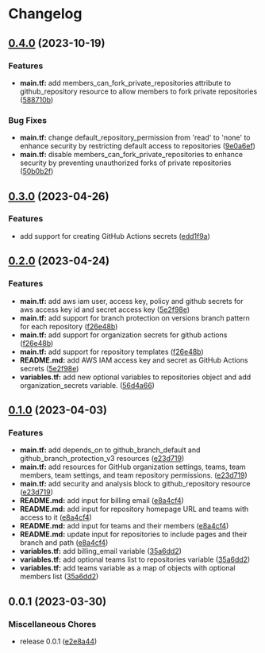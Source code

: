 # Changelog

## [0.4.0](https://github.com/releaseband/terraform-github-control/compare/v0.3.0...v0.4.0) (2023-10-19)


### Features

* **main.tf:** add members_can_fork_private_repositories attribute to github_repository resource to allow members to fork private repositories ([588710b](https://github.com/releaseband/terraform-github-control/commit/588710b655217ee905cb1c80a459c4c0b7787a54))


### Bug Fixes

* **main.tf:** change default_repository_permission from 'read' to 'none' to enhance security by restricting default access to repositories ([9e0a6ef](https://github.com/releaseband/terraform-github-control/commit/9e0a6efe811df52555b74fbb6869095e993a8f8e))
* **main.tf:** disable members_can_fork_private_repositories to enhance security by preventing unauthorized forks of private repositories ([50b0b2f](https://github.com/releaseband/terraform-github-control/commit/50b0b2f04162141c9c5695cd07e055515d830512))

## [0.3.0](https://github.com/releaseband/terraform-github-control/compare/v0.2.0...v0.3.0) (2023-04-26)


### Features

* add support for creating GitHub Actions secrets ([edd1f9a](https://github.com/releaseband/terraform-github-control/commit/edd1f9a729f825a8de82ff775e839bd9ef2c9a4d))

## [0.2.0](https://github.com/releaseband/terraform-github-control/compare/v0.1.0...v0.2.0) (2023-04-24)


### Features

* **main.tf:** add aws iam user, access key, policy and github secrets for aws access key id and secret access key ([5e2f98e](https://github.com/releaseband/terraform-github-control/commit/5e2f98e60995e6e0da9c5481ca2af8f5ec6667b6))
* **main.tf:** add support for branch protection on versions branch pattern for each repository ([f26e48b](https://github.com/releaseband/terraform-github-control/commit/f26e48b84f91ef27eb67bb4484d427a6a39b4fb7))
* **main.tf:** add support for organization secrets for github actions ([f26e48b](https://github.com/releaseband/terraform-github-control/commit/f26e48b84f91ef27eb67bb4484d427a6a39b4fb7))
* **main.tf:** add support for repository templates ([f26e48b](https://github.com/releaseband/terraform-github-control/commit/f26e48b84f91ef27eb67bb4484d427a6a39b4fb7))
* **README.md:** add AWS IAM access key and secret as GitHub Actions secrets ([5e2f98e](https://github.com/releaseband/terraform-github-control/commit/5e2f98e60995e6e0da9c5481ca2af8f5ec6667b6))
* **variables.tf:** add new optional variables to repositories object and add organization_secrets variable. ([56d4a66](https://github.com/releaseband/terraform-github-control/commit/56d4a667a6cef1873b5b7ca966ff12a8daf789a6))

## [0.1.0](https://github.com/releaseband/terraform-github-control/compare/v0.0.1...v0.1.0) (2023-04-03)


### Features

* **main.tf:** add depends_on to github_branch_default and github_branch_protection_v3 resources ([e23d719](https://github.com/releaseband/terraform-github-control/commit/e23d7199069500270b50e4c3e08373a2f75f5d8a))
* **main.tf:** add resources for GitHub organization settings, teams, team members, team settings, and team repository permissions. ([e23d719](https://github.com/releaseband/terraform-github-control/commit/e23d7199069500270b50e4c3e08373a2f75f5d8a))
* **main.tf:** add security and analysis block to github_repository resource ([e23d719](https://github.com/releaseband/terraform-github-control/commit/e23d7199069500270b50e4c3e08373a2f75f5d8a))
* **README.md:** add input for billing email ([e8a4cf4](https://github.com/releaseband/terraform-github-control/commit/e8a4cf47f1006a205cc405ccf3a6a218cb5d5a46))
* **README.md:** add input for repository homepage URL and teams with access to it ([e8a4cf4](https://github.com/releaseband/terraform-github-control/commit/e8a4cf47f1006a205cc405ccf3a6a218cb5d5a46))
* **README.md:** add input for teams and their members ([e8a4cf4](https://github.com/releaseband/terraform-github-control/commit/e8a4cf47f1006a205cc405ccf3a6a218cb5d5a46))
* **README.md:** update input for repositories to include pages and their branch and path ([e8a4cf4](https://github.com/releaseband/terraform-github-control/commit/e8a4cf47f1006a205cc405ccf3a6a218cb5d5a46))
* **variables.tf:** add billing_email variable ([35a6dd2](https://github.com/releaseband/terraform-github-control/commit/35a6dd206102c88112ab67a643d6200a2ea0e9ee))
* **variables.tf:** add optional teams list to repositories variable ([35a6dd2](https://github.com/releaseband/terraform-github-control/commit/35a6dd206102c88112ab67a643d6200a2ea0e9ee))
* **variables.tf:** add teams variable as a map of objects with optional members list ([35a6dd2](https://github.com/releaseband/terraform-github-control/commit/35a6dd206102c88112ab67a643d6200a2ea0e9ee))

## 0.0.1 (2023-03-30)


### Miscellaneous Chores

* release 0.0.1 ([e2e8a44](https://github.com/releaseband/terraform-github-control/commit/e2e8a4464d491574ada9ba1ba8678f1105e7d801))
